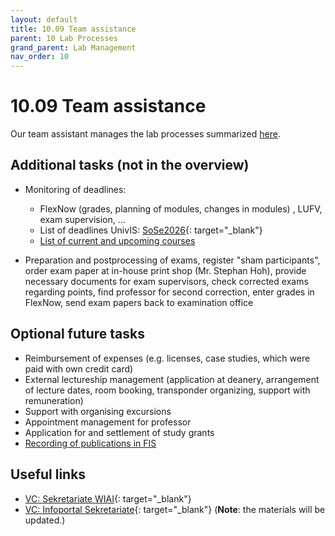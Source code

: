 ```yaml
---
layout: default
title: 10.09 Team assistance
parent: 10 Lab Processes
grand_parent: Lab Management
nav_order: 10
---
```


# 10.09 Team assistance

Our team assistant manages the lab processes summarized [here](../../10-lab/). 

## Additional tasks (not in the overview)

- Monitoring of deadlines:
  - FlexNow (grades, planning of modules, changes in modules) , LUFV, exam supervision, ... 
  - List of deadlines UnivIS: [SoSe2026]([https://vc.uni-bamberg.de/pluginfile.php/2939703/mod_resource/content/1/Terminplanung%20Sommersemester%202026.pdf](https://vc.uni-bamberg.de/pluginfile.php/2939703/mod_resource/content/1/Terminplanung%20Sommersemester%202026.pdf)){: target="_blank"}
  - [List of current and upcoming courses](../../30-teaching/30_processes/30.02.courses.html)
  
- Preparation and postprocessing of exams, register "sham participants", order exam paper at in-house print shop (Mr. Stephan Hoh), provide necessary documents for exam supervisors, check corrected exams regarding points, find professor for second correction, enter grades in FlexNow, send exam papers back to examination office

## Optional future tasks

- Reimbursement of expenses (e.g. licenses, case studies, which were paid with own credit card)
- External lectureship management (application at deanery, arrangement of lecture dates, room booking, transponder organizing, support with remuneration)
- Support with organising excursions 
- Appointment management for professor
- Application for and settlement of study grants
- [Recording of publications in FIS](../../20-research/20_processes/20.33.publication.html)


## Useful links

- [VC: Sekretariate WIAI](https://vc.uni-bamberg.de/course/view.php?id=58679){: target="_blank"}
- [VC: Infoportal Sekretariate](https://vc.uni-bamberg.de/course/view.php?id=12){: target="_blank"} (**Note**: the materials will be updated.)
